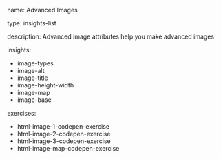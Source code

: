 name: Advanced Images

type: insights-list

description: Advanced image attributes help you make advanced images

insights:
  - image-types
  - image-alt
  - image-title
  - image-height-width
  - image-map
  - image-base

exercises:
  - html-image-1-codepen-exercise
  - html-image-2-codepen-exercise
  - html-image-3-codepen-exercise
  - html-image-map-codepen-exercise
